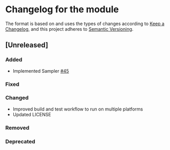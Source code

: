 # Changelog for the module

The format is based on and uses the types of changes according to [Keep a Changelog](https://keepachangelog.com/en/1.0.0/), and this project adheres to [Semantic Versioning](https://semver.org/spec/v2.0.0.html).

## [Unreleased]

### Added

- Implemented Sampler [#45](https://github.com/PalmEmanuel/AzAuth/issues/45)

### Fixed

### Changed

- Improved build and test workflow to run on multiple platforms
- Updated LICENSE

### Removed

### Deprecated
